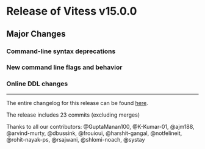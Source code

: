 # Release of Vitess v15.0.0
## Major Changes

### Command-line syntax deprecations

### New command line flags and behavior

### Online DDL changes
------------
The entire changelog for this release can be found [here](https://github.com/vitessio/vitess/blob/main/doc/releasenotes/15_0_0_changelog.md).

The release includes 23 commits (excluding merges)

Thanks to all our contributors: @GuptaManan100, @K-Kumar-01, @ajm188, @arvind-murty, @dbussink, @frouioui, @harshit-gangal, @notfelineit, @rohit-nayak-ps, @rsajwani, @shlomi-noach, @systay

